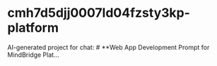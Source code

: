 # cmh7d5djj0007ld04fzsty3kp-platform
AI-generated project for chat: # **Web App Development Prompt for MindBridge Plat...
